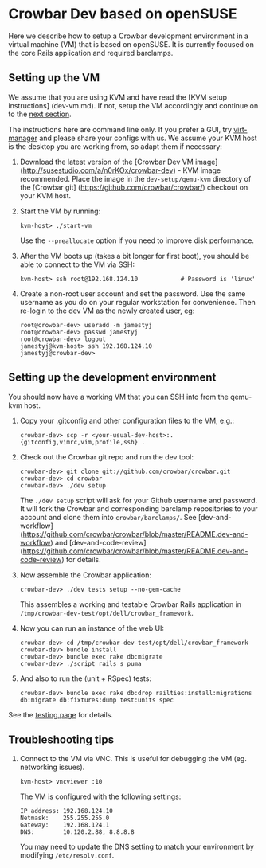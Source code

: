 # Crowbar Dev based on openSUSE

Here we describe how to setup a Crowbar development environment in a virtual
machine (VM) that is based on openSUSE. It is currently focused on the core
Rails application and required barclamps.

## Setting up the VM

We assume that you are using KVM and have read the [KVM setup instructions]
(dev-vm.md). If not, setup the VM accordingly and continue on to the [next
section](#setting-up-the-development-environment).

The instructions here are command line only. If you prefer a GUI, try
[virt-manager](http://virt-manager.org) and please share your configs with us.
We assume your KVM host is the desktop you are working from, so adapt them if
necessary:

1. Download the latest version of the [Crowbar Dev VM image]
   (http://susestudio.com/a/n0rKOx/crowbar-dev) - KVM image recommended.
   Place the image in the `dev-setup/qemu-kvm` directory of the [Crowbar git]
   (https://github.com/crowbar/crowbar/) checkout on your KVM host.

1. Start the VM by running:
   ````
   kvm-host> ./start-vm
   ````
   Use the `--preallocate` option if you need to improve disk performance.

1. After the VM boots up (takes a bit longer for first boot), you should be
   able to connect to the VM via SSH:
   ````
   kvm-host> ssh root@192.168.124.10            # Password is 'linux'
   ````

1. Create a non-root user account and set the password. Use the same username
   as you do on your regular workstation for convenience. Then re-login to the
   dev VM as the newly created user, eg:
   ````
   root@crowbar-dev> useradd -m jamestyj
   root@crowbar-dev> passwd jamestyj
   root@crowbar-dev> logout
   jamestyj@kvm-host> ssh 192.168.124.10
   jamestyj@crowbar-dev>
   ````


## Setting up the development environment

You should now have a working VM that you can SSH into from the qemu-kvm host.

1. Copy your .gitconfig and other configuration files to the VM, e.g.:
   ````
   crowbar-dev> scp -r <your-usual-dev-host>:.{gitconfig,vimrc,vim,profile,ssh} .
   ````

1. Check out the Crowbar git repo and run the dev tool:
   ````
   crowbar-dev> git clone git://github.com/crowbar/crowbar.git
   crowbar-dev> cd crowbar
   crowbar-dev> ./dev setup
   ````
   The `./dev setup` script will ask for your Github username and password. It
   will fork the Crowbar and corresponding barclamp repositories to your
   account and clone them into `crowbar/barclamps/`. See [dev-and-workflow]
   (https://github.com/crowbar/crowbar/blob/master/README.dev-and-workflow)
   and [dev-and-code-review]
   (https://github.com/crowbar/crowbar/blob/master/README.dev-and-code-review)
   for details.

1. Now assemble the Crowbar application:
   ````
   crowbar-dev> ./dev tests setup --no-gem-cache
   ````
   This assembles a working and testable Crowbar Rails application in
   `/tmp/crowbar-dev-test/opt/dell/crowbar_framework`.

1. Now you can run an instance of the web UI:
   ````
   crowbar-dev> cd /tmp/crowbar-dev-test/opt/dell/crowbar_framework
   crowbar-dev> bundle install
   crowbar-dev> bundle exec rake db:migrate
   crowbar-dev> ./script rails s puma
   ````

1. And also to run the (unit + RSpec) tests:
   ````
   crowbar-dev> bundle exec rake db:drop railties:install:migrations db:migrate db:fixtures:dump test:units spec
   ````

See the [testing page](testing.md) for details.


## Troubleshooting tips

1. Connect to the VM via VNC. This is useful for debugging the VM (eg.
   networking issues).
   ````
   kvm-host> vncviewer :10
   ````

   The VM is configured with the following settings:

   ````
   IP address: 192.168.124.10
   Netmask:    255.255.255.0
   Gateway:    192.168.124.1
   DNS:        10.120.2.88, 8.8.8.8
   ````

   You may need to update the DNS setting to match your environment by
   modifying `/etc/resolv.conf`.
